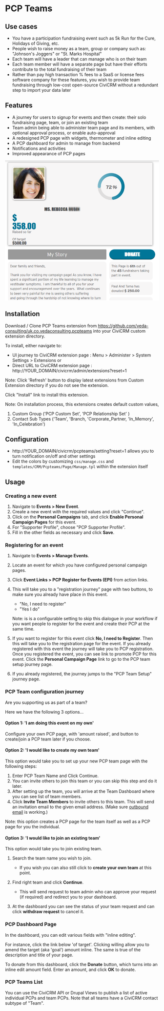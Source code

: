 # PCP Teams

## Use cases

- You have a participation fundraising event such as 5k Run for the Cure, Holidays of Giving, etc.
- People wish to raise money as a team, group or company such as: "Johnson's Joggers" or "St. Marks Hospital"
- Each team will have a leader that can manage who is on their team 
- Each team member will have a separate page but have their efforts contribute to the total fundraising of their team
- Rather than pay high transaction % fees to a SaaS or license fees software company for these features, you wish to provide team fundraising through low-cost open-source CiviCRM without a redundant step to import your data later

## Features

- A journey for users to signup for events and then create: their solo fundraising page, team, or join an existing team
- Team admin being able to administer team page and its members, with optional approval process, or enable auto-approval
- A redesigned PCP page with widgets, thermometer and inline editing
- A PCP dashboard for admin to manage from backend
- Notifications and activities
- Improved appearance of PCP pages

![Fundraising Page](https://raw.githubusercontent.com/Stoob/uk.co.vedaconsulting.pcpteams/5c00b922c525894193fcae2c7561720c506fb0b5/pcp.png "PCP Teams Fundraising Page")

## Installation

Download / Clone PCP Teams extension from https://github.com/veda-consulting/uk.co.vedaconsulting.pcpteams into your CiviCRM custom extension directory. 

To install, either navigate to:

* UI journey to CiviCRM extension page : Menu > Administer > System Settings > Extensions or 
* Direct URL to CiviCRM extension page : http://YOUR_DOMAIN/civicrm/admin/extensions?reset=1

Note: Click 'Refresh' button to display latest extensions from Custom Extension directory if you do not see the extension.

Click "Install" link to install this extension. 

Note: On installation process, this extensions creates default custom values,

1. Custom Group ('PCP Custom Set', 'PCP Relationship Set' )
2. Contact Sub Types ('Team', 'Branch, 'Corporate_Partner, 'In_Memory', 'In_Celebration')


## Configuration

- http://YOUR_DOMAIN/civicrm/pcpteams/setting?reset=1 allows you to turn notification on/off and other settings
- Edit the colors by customizing `css/manage.css` and `templates/CRM/Pcpteams/Page/Manage.tpl` within the extension itself

## Usage

### Creating a new event

1. Navigate to **Events > New Event**.
1. Create a new event with the required values and click "Continue".
1. Click on the **Personal Campaigns** tab, and click **Enable Personal Campaign Pages** for this event.
1. For "Supporter Profile", choose "PCP Supporter Profile".
1. Fill in the other fields as necessary and click **Save**.

### Registering for an event

1. Navigate to **Events > Manage Events**.
1. Locate an event for which you have configured personal campaign pages.
1. Click **Event Links > PCP Register for Events (EPI)** from action links.
1. This will take you to a "registration journey" page with two buttons, to make sure you already have place in this event.
    - "No, I need to register" 
    - "Yes I do"

    Note: is is a configurable setting to skip this dialogue in your workflow if you want people to register for the event and create their PCP at the same time.

1. If you want to register for this event click **No, I need to Register**. Then this will take you to the registration page for the event. If you already registered with this event the journey will take you to PCP registration. Once you registered the event, you can see link to promote PCP for this event. Click the **Personal Campaign Page** link to go to the PCP team setup journey page.

1. If you already registered, the journey jumps to the "PCP Team Setup" journey page.  

### PCP Team configuration journey

Are you supporting us as part of a team?

Here we have the following 3 options...

#### Option 1: 'I am doing this event on my own'

Configure your own PCP page, with 'amount raised', and button to create/join a PCP team later if you choose.

#### Option 2: 'I would like to create my own team'

This option would take you to set up your new PCP team page with the following steps:

1. Enter PCP Team Name and Click Continue.
1. You can invite others to join this team or you can skip this step and do it later.
1. After setting up the team, you will arrive at the Team Dashboard where you can see list of team members.
1. Click **Invite Team Members** to invite others to this team. This will send an invitation email to the given email address. (Make sure [outbound email](https://docs.civicrm.org/user/en/latest/advanced-configuration/email-system-configuration/) is working.)

Note: this option creates a PCP page for the team itself as well as a PCP page for you the individual.

#### Option 3: 'I would like to join an existing team'

This option would take you to join existing team. 

1. Search the team name you wish to join.
    * If you wish you can also still click to **create your own team** at this point. 

1. Find right team and click **Continue**.
    * This will send request to team admin who can approve your request (if required) and redirect you to your dashboard.

1. At the dashboard you can see the status of your team request and can click **withdraw request** to cancel it.

### PCP Dashboard Page

In the dashboard, you can edit various fields with "inline editing". 

For instance, click the link below 'of target'. Clicking willing allow you to amend the target (aka 'goal') amount inline. The same is true of the description and title of your page.

To donate from this dashboard, click the **Donate** button, which turns into an inline edit amount field. Enter an amount, and click **OK** to donate.

### PCP Teams List

You can use the CiviCRM API or Drupal Views to publish a list of active individual PCPs and team PCPs.  Note that all teams have a CiviCRM contact subtype of "Team".
